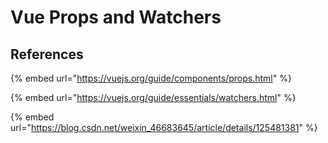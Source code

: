 # Vue Props and Watchers

## References

{% embed url="https://vuejs.org/guide/components/props.html" %}

{% embed url="https://vuejs.org/guide/essentials/watchers.html" %}

{% embed url="https://blog.csdn.net/weixin_46683645/article/details/125481381" %}
